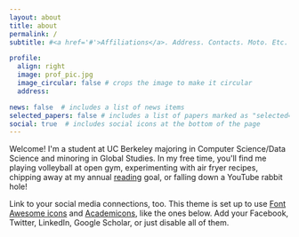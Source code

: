 ```yaml
---
layout: about
title: about
permalink: /
subtitle: #<a href='#'>Affiliations</a>. Address. Contacts. Moto. Etc.

profile:
  align: right
  image: prof_pic.jpg
  image_circular: false # crops the image to make it circular
  address: 

news: false  # includes a list of news items
selected_papers: false # includes a list of papers marked as "selected={true}"
social: true  # includes social icons at the bottom of the page
---
```

 

Welcome! I'm a student at UC Berkeley majoring in Computer Science/Data Science and minoring in Global Studies. In my free time, you'll find me playing volleyball at open gym, experimenting with air fryer recipes, chipping away at my annual [reading](https://www.goodreads.com/user/show/57533277-ellie) goal, or falling down a YouTube rabbit hole! 


Link to your social media connections, too. This theme is set up to use [Font Awesome icons](http://fortawesome.github.io/Font-Awesome/) and [Academicons](https://jpswalsh.github.io/academicons/), like the ones below. Add your Facebook, Twitter, LinkedIn, Google Scholar, or just disable all of them.
